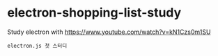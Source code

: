# electron-shopping-list-study
Study electron with https://www.youtube.com/watch?v=kN1Czs0m1SU

    electron.js 첫 스터디
